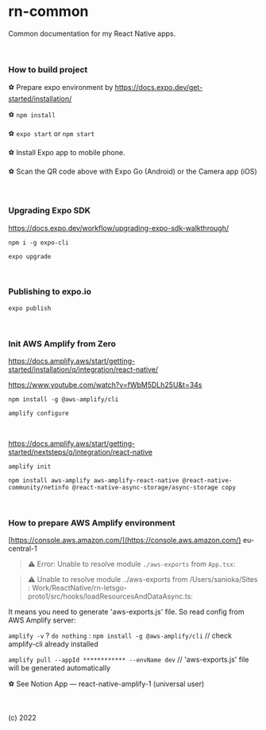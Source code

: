# rn-common

Common documentation for my React Native apps.

<br>

### How to build project

⚽️ Prepare expo environment by https://docs.expo.dev/get-started/installation/

⚽️ `npm install`

⚽️ `expo start` or `npm start`

⚽️ Install Expo app to mobile phone.

⚽️ Scan the QR code above with Expo Go (Android) or the Camera app (iOS)

<br>

### Upgrading Expo SDK

https://docs.expo.dev/workflow/upgrading-expo-sdk-walkthrough/

`npm i -g expo-cli`

`expo upgrade`

<br>


### Publishing to expo.io

`expo publish`

<br>

### Init AWS Amplify from Zero

https://docs.amplify.aws/start/getting-started/installation/q/integration/react-native/

https://www.youtube.com/watch?v=fWbM5DLh25U&t=34s

`npm install -g @aws-amplify/cli`

`amplify configure`

<br>

https://docs.amplify.aws/start/getting-started/nextsteps/q/integration/react-native

`amplify init`

`npm install aws-amplify aws-amplify-react-native @react-native-community/netinfo @react-native-async-storage/async-storage
copy`

<br>

### How to prepare AWS Amplify environment

[https://console.aws.amazon.com/](https://console.aws.amazon.com/) eu-central-1

> ⚠️ Error: Unable to resolve module `./aws-exports` from `App.tsx`:

> ⚠️ Unable to resolve module ../aws-exports from /Users/sanioka/Sites : Work/ReactNative/rn-letsgo-proto1/src/hooks/loadResourcesAndDataAsync.ts:

It means you need to generate 'aws-exports.js' file. So read config from AWS Amplify server:

`amplify -v` ? `do nothing` : `npm install -g @aws-amplify/cli` // check amplify-cli already installed

`amplify pull --appId ************ --envName dev` // 'aws-exports.js' file will be generated automatically

⚽️ See Notion App — react-native-amplify-1 (universal user)

<br>

(c) 2022